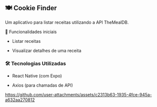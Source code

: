 ## 🍽️ Cookie Finder

Um aplicativo para listar receitas utilizando a API TheMealDB.

🚀 Funcionalidades iniciais

- Listar receitas

- Visualizar detalhes de uma receita

### 🛠️ Tecnologias Utilizadas

- React Native (com Expo)

- Axios (para chamadas de API)





https://github.com/user-attachments/assets/c2313b63-1935-4fce-945a-a632aa270812

